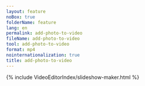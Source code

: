 ```yaml
---
layout: feature
noBox: true
folderName: feature
lang: en
permalink: add-photo-to-video
fileName: add-photo-to-video
tool: add-photo-to-video
format: mp4
nointernationalization: true
title: add-photo-to-video
---
```


{% include VideoEditorIndex/slideshow-maker.html %}




